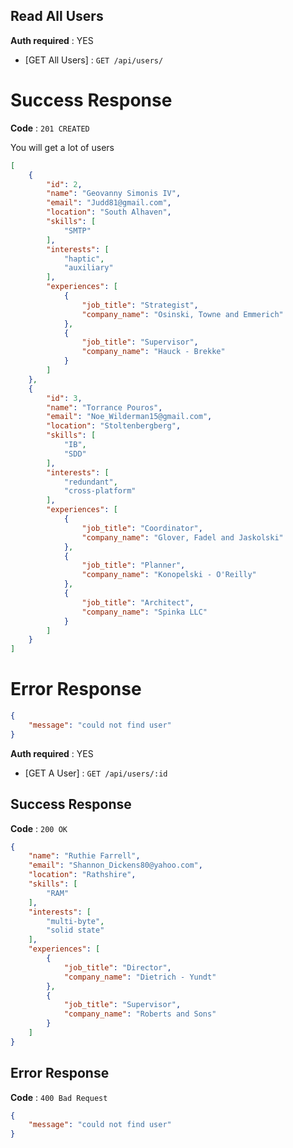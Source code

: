 ## Read All Users

**Auth required** : YES

* [GET All Users] : `GET /api/users/`

# Success Response

**Code** : `201 CREATED`

You will get a lot of users

```json
[
    {
        "id": 2,
        "name": "Geovanny Simonis IV",
        "email": "Judd81@gmail.com",
        "location": "South Alhaven",
        "skills": [
            "SMTP"
        ],
        "interests": [
            "haptic",
            "auxiliary"
        ],
        "experiences": [
            {
                "job_title": "Strategist",
                "company_name": "Osinski, Towne and Emmerich"
            },
            {
                "job_title": "Supervisor",
                "company_name": "Hauck - Brekke"
            }
        ]
    },
    {
        "id": 3,
        "name": "Torrance Pouros",
        "email": "Noe_Wilderman15@gmail.com",
        "location": "Stoltenbergberg",
        "skills": [
            "IB",
            "SDD"
        ],
        "interests": [
            "redundant",
            "cross-platform"
        ],
        "experiences": [
            {
                "job_title": "Coordinator",
                "company_name": "Glover, Fadel and Jaskolski"
            },
            {
                "job_title": "Planner",
                "company_name": "Konopelski - O'Reilly"
            },
            {
                "job_title": "Architect",
                "company_name": "Spinka LLC"
            }
        ]
    }
]
```

# Error Response

```json
{
 	"message": "could not find user"
}
```


**Auth required** : YES

* [GET A User] : `GET /api/users/:id`

## Success Response

**Code** : `200 OK`

```json
{
    "name": "Ruthie Farrell",
    "email": "Shannon_Dickens80@yahoo.com",
    "location": "Rathshire",
    "skills": [
        "RAM"
    ],
    "interests": [
        "multi-byte",
        "solid state"
    ],
    "experiences": [
        {
            "job_title": "Director",
            "company_name": "Dietrich - Yundt"
        },
        {
            "job_title": "Supervisor",
            "company_name": "Roberts and Sons"
        }
    ]
}
```


## Error Response

**Code** : `400 Bad Request`

```json
{
 	"message": "could not find user"
}
```